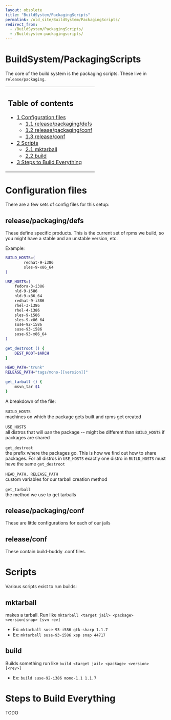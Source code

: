 ```yaml
---
layout: obsolete
title: "BuildSystem/PackagingScripts"
permalink: /old_site/BuildSystem/PackagingScripts/
redirect_from:
  - /BuildSystem/PackagingScripts/
  - /Buildsystem-packagingscripts/
---
```


BuildSystem/PackagingScripts
============================

The core of the build system is the packaging scripts. These live in `release/packaging`.

<table>
<col width="100%" />
<tbody>
<tr class="odd">
<td align="left"><h2>Table of contents</h2>
<ul>
<li><a href="#configuration-files">1 Configuration files</a>
<ul>
<li><a href="#releasepackagingdefs">1.1 release/packaging/defs</a></li>
<li><a href="#releasepackagingconf">1.2 release/packaging/conf</a></li>
<li><a href="#releaseconf">1.3 release/conf</a></li>
</ul></li>
<li><a href="#scripts">2 Scripts</a>
<ul>
<li><a href="#mktarball">2.1 mktarball</a></li>
<li><a href="#build">2.2 build</a></li>
</ul></li>
<li><a href="#steps-to-build-everything">3 Steps to Build Everything</a></li>
</ul></td>
</tr>
</tbody>
</table>

Configuration files
===================

There are a few sets of config files for this setup:

release/packaging/defs
----------------------

These define specific products. This is the current set of rpms we build, so you might have a stable and an unstable version, etc.

Example:

``` bash
BUILD_HOSTS=(
        redhat-9-i386
        sles-9-x86_64
)
 
USE_HOSTS=(
    fedora-3-i386
    nld-9-i586
    nld-9-x86_64
    redhat-9-i386
    rhel-3-i386
    rhel-4-i386
    sles-9-i586
    sles-9-x86_64
    suse-92-i586
    suse-93-i586
    suse-93-x86_64
)
 
get_destroot () {
    DEST_ROOT=$ARCH
}
 
HEAD_PATH="trunk"
RELEASE_PATH="tags/mono-[[version]]"
 
get_tarball () {
    msvn_tar $1
}
```

A breakdown of the file:

 `BUILD_HOSTS`   
machines on which the package gets built and rpms get created

 `USE_HOSTS`   
all distros that will *use* the package -- might be different than `BUILD_HOSTS` if packages are shared

 `get_destroot`   
the prefix where the packages go. This is how we find out how to share packages. For all distros in `USE_HOSTS` exactly one distro in `BUILD_HOSTS` must have the same `get_destroot`

 `HEAD_PATH, RELEASE_PATH`   
custom variables for our tarball creation method

 `get_tarball`   
the method we use to get tarballs

release/packaging/conf
----------------------

These are little configurations for each of our jails

release/conf
------------

These contain build-buddy .conf files.

Scripts
=======

Various scripts exist to run builds:

mktarball
---------

makes a tarball. Run like `mktarball <target jail> <package> <version|snap> [svn rev]`

-   Ex: `mktarball suse-93-i586 gtk-sharp 1.1.7`
-   Ex: `mktarball suse-93-i586 xsp snap 44717`

build
-----

Builds something run like `build <target jail> <package> <version> [<rev>]`

-   Ex: `build suse-92-i386 mono-1.1 1.1.7`

Steps to Build Everything
=========================

TODO

